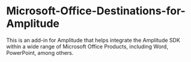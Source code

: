 # Microsoft-Office-Destinations-for-Amplitude
This is an add-in for Amplitude that helps integrate the Amplitude SDK within a wide range of Microsoft Office Products, including Word, PowerPoint, among others. 
